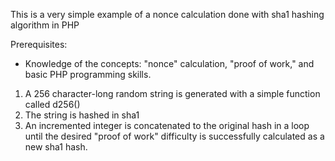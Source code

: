 This is a very simple example of a nonce calculation done with sha1 hashing algorithm in PHP

Prerequisites:
- Knowledge of the concepts:
                "nonce" calculation,
                "proof of work,"
                and basic PHP programming skills.

1) A 256 character-long random string is generated with a simple function called d256()
2) The string is hashed in sha1
3) An incremented integer is concatenated to the original hash in a loop until the desired "proof of work" difficulty is successfully calculated as a new sha1 hash.
